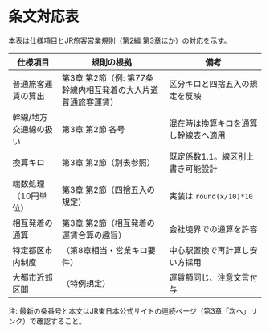 # 条文対応表

本表は仕様項目とJR旅客営業規則（第2編 第3章ほか）の対応を示す。

| 仕様項目 | 規則の根拠 | 備考 |
|---|---|---|
| 普通旅客運賃の算出 | 第3章 第2節（例: 第77条 幹線内相互発着の大人片道普通旅客運賃） | 区分キロと四捨五入の規定を反映 |
| 幹線/地方交通線の扱い | 第3章 第2節 各号 | 混在時は換算キロを通算し幹線表へ適用 |
| 換算キロ | 第3章 第2節（別表参照） | 既定係数1.1。線区別上書き可能設計 |
| 端数処理（10円単位） | 第3章 第2節（四捨五入の規定） | 実装は `round(x/10)*10` |
| 相互発着の通算 | 第3章 第2節（相互発着の運賃合算の趣旨） | 会社境界での通算を許容 |
| 特定都区市内制度 | （第8章相当・営業キロ要件） | 中心駅置換で再計算し安い方採用 |
| 大都市近郊区間 | （特例規定） | 運賃額同じ、注意文言付与 |

注: 最新の条番号と本文はJR東日本公式サイトの連続ページ（第3章「次へ」リンク）で確認すること。
